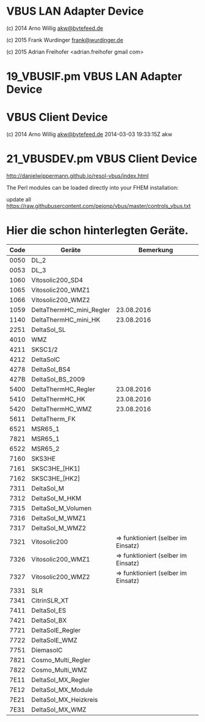 # VBUS LAN Adapter Device

 (c) 2014 Arno Willig <akw@bytefeed.de>
 
 (c) 2015 Frank Wurdinger <frank@wurdinger.de>
 
 (c) 2015 Adrian Freihofer <adrian.freihofer gmail com>

# 19_VBUSIF.pm    VBUS LAN Adapter Device


# VBUS Client Device

 (c) 2014 Arno Willig <akw@bytefeed.de>  2014-03-03 19:33:15Z akw 

# 21_VBUSDEV.pm   VBUS Client Device 


http://danielwippermann.github.io/resol-vbus/index.html



The Perl modules can be loaded directly into your FHEM installation:

 update all https://raw.githubusercontent.com/pejonp/vbus/master/controls_vbus.txt



Hier die schon hinterlegten Geräte. 
======

|Code | Geräte|Bemerkung|
| ------------- | ----------- | ----------- |
|0050 |  DL_2 |
|0053 |  DL_3 |
|1060|Vitosolic200_SD4|
|1065|Vitosolic200_WMZ1|
|1066|Vitosolic200_WMZ2|
|1059|DeltaThermHC_mini_Regler| 23.08.2016
|1140|DeltaThermHC_mini_HK| 23.08.2016
|2251|DeltaSol_SL|
|4010|WMZ|
|4211|SKSC1/2|
|4212|DeltaSolC|
|4278|DeltaSol_BS4|
|427B|DeltaSol_BS_2009|
|5400|DeltaThermHC_Regler| 23.08.2016
|5410|DeltaThermHC_HK| 23.08.2016
|5420|DeltaThermHC_WMZ| 23.08.2016
|5611| DeltaTherm_FK|
|6521| MSR65_1|
|7821| MSR65_1|
|6522| MSR65_2|
|7160| SKS3HE|
|7161| SKSC3HE_[HK1]|
|7162| SKSC3HE_[HK2]|
|7311| DeltaSol_M|
|7312| DeltaSol_M_HKM|
|7315| DeltaSol_M_Volumen|
|7316| DeltaSol_M_WMZ1|
|7317| DeltaSol_M_WMZ2|
|7321| Vitosolic200|       => funktioniert (selber im Einsatz)
|7326| Vitosolic200_WMZ1|  => funktioniert (selber im Einsatz)
|7327| Vitosolic200_WMZ2|  => funktioniert (selber im Einsatz)
|7331| SLR|
|7341| CitrinSLR_XT|
|7411| DeltaSol_ES|
|7421| DeltaSol_BX|
|7721| DeltaSolE_Regler|
|7722| DeltaSolE_WMZ|
|7751| DiemasolC|
|7821| Cosmo_Multi_Regler|
|7822| Cosmo_Multi_WMZ|
|7E11| DeltaSol_MX_Regler|
|7E12| DeltaSol_MX_Module|
|7E21| DeltaSol_MX_Heizkreis|
|7E31| DeltaSol_MX_WMZ|
